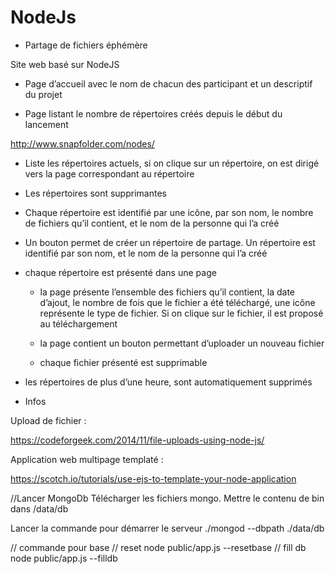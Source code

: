 # NodeJs


- Partage de fichiers éphémère

Site web basé sur NodeJS

- Page d’accueil avec le nom de chacun des participant et un descriptif du projet

- Page listant le nombre de répertoires créés depuis le début du lancement

http://www.snapfolder.com/nodes/

- Liste les répertoires actuels, si on clique sur un répertoire, on est dirigé vers la page correspondant au répertoire

- Les répertoires sont supprimantes

- Chaque répertoire est identifié par une icône, par son nom, le nombre de fichiers qu’il contient, et le nom de la personne qui l’a créé

- Un bouton permet de créer un répertoire de partage. Un répertoire est identifié par son nom, et le nom de la personne qui l’a créé

- chaque répertoire est présenté dans une page
    - la page présente l’ensemble des fichiers qu’il contient, la date d’ajout, le nombre de fois que le fichier a été téléchargé, une icône représente le type de fichier. Si on clique sur le fichier, il est proposé au téléchargement
    
     - la page contient un bouton permettant d’uploader un nouveau fichier

    - chaque fichier présenté est supprimable

- les répertoires de plus d’une heure, sont automatiquement supprimés

- Infos

Upload de fichier :

https://codeforgeek.com/2014/11/file-uploads-using-node-js/

Application web multipage templaté :

https://scotch.io/tutorials/use-ejs-to-template-your-node-application


//Lancer MongoDb
Télécharger les fichiers mongo.
Mettre le contenu de bin dans /data/db

Lancer la commande pour démarrer le serveur
./mongod --dbpath ./data/db


// commande pour base
// reset
node public/app.js --resetbase
// fill db
node public/app.js --filldb


